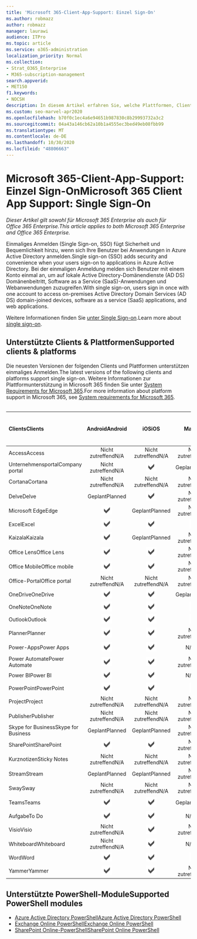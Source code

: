 ```yaml
---
title: 'Microsoft 365-Client-App-Support: Einzel Sign-On'
ms.author: robmazz
author: robmazz
manager: laurawi
audience: ITPro
ms.topic: article
ms.service: o365-administration
localization_priority: Normal
ms.collection:
- Strat_O365_Enterprise
- M365-subscription-management
search.appverid:
- MET150
f1.keywords:
- NOCSH
description: In diesem Artikel erfahren Sie, welche Plattformen, Clients und PowerShell-Module einmaliges Anmelden für Microsoft 365 unterstützen.
ms.custom: seo-marvel-apr2020
ms.openlocfilehash: b70f0c1ec4a6e94651b987830c8b29993732a3c2
ms.sourcegitcommit: 04a43a146cb62a10b1a4555ec3bed49eb08fbb99
ms.translationtype: MT
ms.contentlocale: de-DE
ms.lasthandoff: 10/30/2020
ms.locfileid: "48806663"
---
```

# <a name="microsoft-365-client-app-support-single-sign-on"></a><span data-ttu-id="d701e-103">Microsoft 365-Client-App-Support: Einzel Sign-On</span><span class="sxs-lookup"><span data-stu-id="d701e-103">Microsoft 365 Client App Support: Single Sign-On</span></span>

<span data-ttu-id="d701e-104">*Dieser Artikel gilt sowohl für Microsoft 365 Enterprise als auch für Office 365 Enterprise.*</span><span class="sxs-lookup"><span data-stu-id="d701e-104">*This article applies to both Microsoft 365 Enterprise and Office 365 Enterprise.*</span></span>

<span data-ttu-id="d701e-105">Einmaliges Anmelden (Single Sign-on, SSO) fügt Sicherheit und Bequemlichkeit hinzu, wenn sich Ihre Benutzer bei Anwendungen in Azure Active Directory anmelden.</span><span class="sxs-lookup"><span data-stu-id="d701e-105">Single sign-on (SSO) adds security and convenience when your users sign-on to applications in Azure Active Directory.</span></span> <span data-ttu-id="d701e-106">Bei der einmaligen Anmeldung melden sich Benutzer mit einem Konto einmal an, um auf lokale Active Directory-Domänendienste (AD DS) Domänenbeitritt, Software as a Service (SaaS)-Anwendungen und Webanwendungen zuzugreifen.</span><span class="sxs-lookup"><span data-stu-id="d701e-106">With single sign-on, users sign in once with one account to access on-premises Active Directory Domain Services (AD DS) domain-joined devices, software as a service (SaaS) applications, and web applications.</span></span>

<span data-ttu-id="d701e-107">Weitere Informationen finden Sie [unter Single Sign-on](https://docs.microsoft.com/azure/active-directory/manage-apps/what-is-single-sign-on).</span><span class="sxs-lookup"><span data-stu-id="d701e-107">Learn more about [single sign-on](https://docs.microsoft.com/azure/active-directory/manage-apps/what-is-single-sign-on).</span></span>

## <a name="supported-clients--platforms"></a><span data-ttu-id="d701e-108">Unterstützte Clients & Plattformen</span><span class="sxs-lookup"><span data-stu-id="d701e-108">Supported clients & platforms</span></span>

<span data-ttu-id="d701e-109">Die neuesten Versionen der folgenden Clients und Plattformen unterstützen einmaliges Anmelden.</span><span class="sxs-lookup"><span data-stu-id="d701e-109">The latest versions of the following clients and platforms support single sign-on.</span></span> <span data-ttu-id="d701e-110">Weitere Informationen zur Plattformunterstützung in Microsoft 365 finden Sie unter [System Requirements for Microsoft 365](https://products.office.com/office-system-requirements).</span><span class="sxs-lookup"><span data-stu-id="d701e-110">For more information about platform support in Microsoft 365, see [System requirements for Microsoft 365](https://products.office.com/office-system-requirements).</span></span>
<br>
<br>

| <span data-ttu-id="d701e-111">Clients</span><span class="sxs-lookup"><span data-stu-id="d701e-111">Clients</span></span> | <span data-ttu-id="d701e-112">Android</span><span class="sxs-lookup"><span data-stu-id="d701e-112">Android</span></span> | <span data-ttu-id="d701e-113">iOS</span><span class="sxs-lookup"><span data-stu-id="d701e-113">iOS</span></span> | <span data-ttu-id="d701e-114">Mac</span><span class="sxs-lookup"><span data-stu-id="d701e-114">Mac</span></span>| <span data-ttu-id="d701e-115">Windows 10</span><span class="sxs-lookup"><span data-stu-id="d701e-115">Windows 10</span></span> <br> <span data-ttu-id="d701e-116">Moderne apps</span><span class="sxs-lookup"><span data-stu-id="d701e-116">Modern Apps</span></span>| <span data-ttu-id="d701e-117">Windows 10</span><span class="sxs-lookup"><span data-stu-id="d701e-117">Windows 10</span></span> <br> <span data-ttu-id="d701e-118">Desktop</span><span class="sxs-lookup"><span data-stu-id="d701e-118">Desktop</span></span> |
|:---|:---:|:---:|:---:|:---:|:---:|
| <span data-ttu-id="d701e-119">Access</span><span class="sxs-lookup"><span data-stu-id="d701e-119">Access</span></span> | <span data-ttu-id="d701e-120">Nicht zutreffend</span><span class="sxs-lookup"><span data-stu-id="d701e-120">N/A</span></span> | <span data-ttu-id="d701e-121">Nicht zutreffend</span><span class="sxs-lookup"><span data-stu-id="d701e-121">N/A</span></span> | <span data-ttu-id="d701e-122">Nicht zutreffend</span><span class="sxs-lookup"><span data-stu-id="d701e-122">N/A</span></span> | <span data-ttu-id="d701e-123">Nicht zutreffend</span><span class="sxs-lookup"><span data-stu-id="d701e-123">N/A</span></span> | ![Unterstützt](../media/check-mark.png) |
| <span data-ttu-id="d701e-125">Unternehmensportal</span><span class="sxs-lookup"><span data-stu-id="d701e-125">Company portal</span></span> | <span data-ttu-id="d701e-126">Nicht zutreffend</span><span class="sxs-lookup"><span data-stu-id="d701e-126">N/A</span></span> | ![Unterstützt](../media/check-mark.png) | <span data-ttu-id="d701e-128">Geplant</span><span class="sxs-lookup"><span data-stu-id="d701e-128">Planned</span></span> | ![Unterstützt](../media/check-mark.png) | <span data-ttu-id="d701e-130">N/V</span><span class="sxs-lookup"><span data-stu-id="d701e-130">N/A</span></span> |
| <span data-ttu-id="d701e-131">Cortana</span><span class="sxs-lookup"><span data-stu-id="d701e-131">Cortana</span></span> | <span data-ttu-id="d701e-132">Nicht zutreffend</span><span class="sxs-lookup"><span data-stu-id="d701e-132">N/A</span></span> | <span data-ttu-id="d701e-133">Nicht zutreffend</span><span class="sxs-lookup"><span data-stu-id="d701e-133">N/A</span></span> | <span data-ttu-id="d701e-134">Nicht zutreffend</span><span class="sxs-lookup"><span data-stu-id="d701e-134">N/A</span></span> | ![Unterstützt](../media/check-mark.png) | <span data-ttu-id="d701e-136">N/V</span><span class="sxs-lookup"><span data-stu-id="d701e-136">N/A</span></span> |
| <span data-ttu-id="d701e-137">Delve</span><span class="sxs-lookup"><span data-stu-id="d701e-137">Delve</span></span> | <span data-ttu-id="d701e-138">Geplant</span><span class="sxs-lookup"><span data-stu-id="d701e-138">Planned</span></span> | ![Unterstützt](../media/check-mark.png) | <span data-ttu-id="d701e-140">Nicht zutreffend</span><span class="sxs-lookup"><span data-stu-id="d701e-140">N/A</span></span> | <span data-ttu-id="d701e-141">Nicht zutreffend</span><span class="sxs-lookup"><span data-stu-id="d701e-141">N/A</span></span> | <span data-ttu-id="d701e-142">Nicht zutreffend</span><span class="sxs-lookup"><span data-stu-id="d701e-142">N/A</span></span> |
| <span data-ttu-id="d701e-143">Microsoft Edge</span><span class="sxs-lookup"><span data-stu-id="d701e-143">Edge</span></span> | ![Unterstützt](../media/check-mark.png) | <span data-ttu-id="d701e-145">Geplant</span><span class="sxs-lookup"><span data-stu-id="d701e-145">Planned</span></span> | <span data-ttu-id="d701e-146">Nicht zutreffend</span><span class="sxs-lookup"><span data-stu-id="d701e-146">N/A</span></span> | <span data-ttu-id="d701e-147">Nicht zutreffend</span><span class="sxs-lookup"><span data-stu-id="d701e-147">N/A</span></span> | ![Unterstützt](../media/check-mark.png) |
| <span data-ttu-id="d701e-149">Excel</span><span class="sxs-lookup"><span data-stu-id="d701e-149">Excel</span></span> | ![Unterstützt](../media/check-mark.png) | ![Unterstützt](../media/check-mark.png) | ![Unterstützt](../media/check-mark.png) | ![Unterstützt](../media/check-mark.png) | ![Unterstützt](../media/check-mark.png) |
| <span data-ttu-id="d701e-155">Kaizala</span><span class="sxs-lookup"><span data-stu-id="d701e-155">Kaizala</span></span> | ![Unterstützt](../media/check-mark.png) | <span data-ttu-id="d701e-157">Geplant</span><span class="sxs-lookup"><span data-stu-id="d701e-157">Planned</span></span> | <span data-ttu-id="d701e-158">Nicht zutreffend</span><span class="sxs-lookup"><span data-stu-id="d701e-158">N/A</span></span> | <span data-ttu-id="d701e-159">Nicht zutreffend</span><span class="sxs-lookup"><span data-stu-id="d701e-159">N/A</span></span> | <span data-ttu-id="d701e-160">Nicht zutreffend</span><span class="sxs-lookup"><span data-stu-id="d701e-160">N/A</span></span> |
| <span data-ttu-id="d701e-161">Office Lens</span><span class="sxs-lookup"><span data-stu-id="d701e-161">Office Lens</span></span>| ![Unterstützt](../media/check-mark.png) | ![Unterstützt](../media/check-mark.png) | <span data-ttu-id="d701e-164">Nicht zutreffend</span><span class="sxs-lookup"><span data-stu-id="d701e-164">N/A</span></span> | <span data-ttu-id="d701e-165">Nicht zutreffend</span><span class="sxs-lookup"><span data-stu-id="d701e-165">N/A</span></span> | <span data-ttu-id="d701e-166">Nicht zutreffend</span><span class="sxs-lookup"><span data-stu-id="d701e-166">N/A</span></span> |
| <span data-ttu-id="d701e-167">Office Mobile</span><span class="sxs-lookup"><span data-stu-id="d701e-167">Office mobile</span></span> | ![Unterstützt](../media/check-mark.png) | ![Unterstützt](../media/check-mark.png) | <span data-ttu-id="d701e-170">Nicht zutreffend</span><span class="sxs-lookup"><span data-stu-id="d701e-170">N/A</span></span> | <span data-ttu-id="d701e-171">Nicht zutreffend</span><span class="sxs-lookup"><span data-stu-id="d701e-171">N/A</span></span> | <span data-ttu-id="d701e-172">Nicht zutreffend</span><span class="sxs-lookup"><span data-stu-id="d701e-172">N/A</span></span> |
| <span data-ttu-id="d701e-173">Office-Portal</span><span class="sxs-lookup"><span data-stu-id="d701e-173">Office portal</span></span> | <span data-ttu-id="d701e-174">Nicht zutreffend</span><span class="sxs-lookup"><span data-stu-id="d701e-174">N/A</span></span> | <span data-ttu-id="d701e-175">Nicht zutreffend</span><span class="sxs-lookup"><span data-stu-id="d701e-175">N/A</span></span> | <span data-ttu-id="d701e-176">Nicht zutreffend</span><span class="sxs-lookup"><span data-stu-id="d701e-176">N/A</span></span> | ![Unterstützt](../media/check-mark.png) | <span data-ttu-id="d701e-178">N/V</span><span class="sxs-lookup"><span data-stu-id="d701e-178">N/A</span></span> |
| <span data-ttu-id="d701e-179">OneDrive</span><span class="sxs-lookup"><span data-stu-id="d701e-179">OneDrive</span></span> | ![Unterstützt](../media/check-mark.png) | ![Unterstützt](../media/check-mark.png) | <span data-ttu-id="d701e-182">Geplant</span><span class="sxs-lookup"><span data-stu-id="d701e-182">Planned</span></span> | ![Unterstützt](../media/check-mark.png) | <span data-ttu-id="d701e-184">Geplant</span><span class="sxs-lookup"><span data-stu-id="d701e-184">Planned</span></span> |
| <span data-ttu-id="d701e-185">OneNote</span><span class="sxs-lookup"><span data-stu-id="d701e-185">OneNote</span></span> | ![Unterstützt](../media/check-mark.png) | ![Unterstützt](../media/check-mark.png) | ![Unterstützt](../media/check-mark.png) | ![Unterstützt](../media/check-mark.png) | <span data-ttu-id="d701e-190">Geplant</span><span class="sxs-lookup"><span data-stu-id="d701e-190">Planned</span></span> |
| <span data-ttu-id="d701e-191">Outlook</span><span class="sxs-lookup"><span data-stu-id="d701e-191">Outlook</span></span> | ![Unterstützt](../media/check-mark.png) | ![Unterstützt](../media/check-mark.png) | ![Unterstützt](../media/check-mark.png) | <span data-ttu-id="d701e-195">Geplant</span><span class="sxs-lookup"><span data-stu-id="d701e-195">Planned</span></span> | ![Unterstützt](../media/check-mark.png) |
| <span data-ttu-id="d701e-197">Planner</span><span class="sxs-lookup"><span data-stu-id="d701e-197">Planner</span></span> | ![Unterstützt](../media/check-mark.png) | ![Unterstützt](../media/check-mark.png) | <span data-ttu-id="d701e-200">Nicht zutreffend</span><span class="sxs-lookup"><span data-stu-id="d701e-200">N/A</span></span> | <span data-ttu-id="d701e-201">Nicht zutreffend</span><span class="sxs-lookup"><span data-stu-id="d701e-201">N/A</span></span> | <span data-ttu-id="d701e-202">Nicht zutreffend</span><span class="sxs-lookup"><span data-stu-id="d701e-202">N/A</span></span> |
| <span data-ttu-id="d701e-203">Power-Apps</span><span class="sxs-lookup"><span data-stu-id="d701e-203">Power Apps</span></span> | ![Unterstützt](../media/check-mark.png) | ![Unterstützt](../media/check-mark.png) | <span data-ttu-id="d701e-206">N/V</span><span class="sxs-lookup"><span data-stu-id="d701e-206">N/A</span></span> | <span data-ttu-id="d701e-207">Geplant</span><span class="sxs-lookup"><span data-stu-id="d701e-207">Planned</span></span> | <span data-ttu-id="d701e-208">Nicht zutreffend</span><span class="sxs-lookup"><span data-stu-id="d701e-208">N/A</span></span> |
| <span data-ttu-id="d701e-209">Power Automate</span><span class="sxs-lookup"><span data-stu-id="d701e-209">Power Automate</span></span> | ![Unterstützt](../media/check-mark.png) | ![Unterstützt](../media/check-mark.png) | <span data-ttu-id="d701e-212">Nicht zutreffend</span><span class="sxs-lookup"><span data-stu-id="d701e-212">N/A</span></span> | <span data-ttu-id="d701e-213">Nicht zutreffend</span><span class="sxs-lookup"><span data-stu-id="d701e-213">N/A</span></span> | <span data-ttu-id="d701e-214">Nicht zutreffend</span><span class="sxs-lookup"><span data-stu-id="d701e-214">N/A</span></span> |
| <span data-ttu-id="d701e-215">Power BI</span><span class="sxs-lookup"><span data-stu-id="d701e-215">Power BI</span></span> | ![Unterstützt](../media/check-mark.png) | ![Unterstützt](../media/check-mark.png) | <span data-ttu-id="d701e-218">N/V</span><span class="sxs-lookup"><span data-stu-id="d701e-218">N/A</span></span> | ![Unterstützt](../media/check-mark.png) | <span data-ttu-id="d701e-220">Geplant</span><span class="sxs-lookup"><span data-stu-id="d701e-220">Planned</span></span> |
| <span data-ttu-id="d701e-221">PowerPoint</span><span class="sxs-lookup"><span data-stu-id="d701e-221">PowerPoint</span></span> | ![Unterstützt](../media/check-mark.png) | ![Unterstützt](../media/check-mark.png) | ![Unterstützt](../media/check-mark.png) | ![Unterstützt](../media/check-mark.png) | ![Unterstützt](../media/check-mark.png) |
| <span data-ttu-id="d701e-227">Project</span><span class="sxs-lookup"><span data-stu-id="d701e-227">Project</span></span> | <span data-ttu-id="d701e-228">Nicht zutreffend</span><span class="sxs-lookup"><span data-stu-id="d701e-228">N/A</span></span> | <span data-ttu-id="d701e-229">Nicht zutreffend</span><span class="sxs-lookup"><span data-stu-id="d701e-229">N/A</span></span> | <span data-ttu-id="d701e-230">Nicht zutreffend</span><span class="sxs-lookup"><span data-stu-id="d701e-230">N/A</span></span> | <span data-ttu-id="d701e-231">Nicht zutreffend</span><span class="sxs-lookup"><span data-stu-id="d701e-231">N/A</span></span> | ![Unterstützt](../media/check-mark.png) |
| <span data-ttu-id="d701e-233">Publisher</span><span class="sxs-lookup"><span data-stu-id="d701e-233">Publisher</span></span> | <span data-ttu-id="d701e-234">Nicht zutreffend</span><span class="sxs-lookup"><span data-stu-id="d701e-234">N/A</span></span> | <span data-ttu-id="d701e-235">Nicht zutreffend</span><span class="sxs-lookup"><span data-stu-id="d701e-235">N/A</span></span> | <span data-ttu-id="d701e-236">Nicht zutreffend</span><span class="sxs-lookup"><span data-stu-id="d701e-236">N/A</span></span> | <span data-ttu-id="d701e-237">Nicht zutreffend</span><span class="sxs-lookup"><span data-stu-id="d701e-237">N/A</span></span> | ![Unterstützt](../media/check-mark.png) |
| <span data-ttu-id="d701e-239">Skype for Business</span><span class="sxs-lookup"><span data-stu-id="d701e-239">Skype for Business</span></span> | <span data-ttu-id="d701e-240">Geplant</span><span class="sxs-lookup"><span data-stu-id="d701e-240">Planned</span></span> | <span data-ttu-id="d701e-241">Geplant</span><span class="sxs-lookup"><span data-stu-id="d701e-241">Planned</span></span> | <span data-ttu-id="d701e-242">Nicht zutreffend</span><span class="sxs-lookup"><span data-stu-id="d701e-242">N/A</span></span> | <span data-ttu-id="d701e-243">Nicht zutreffend</span><span class="sxs-lookup"><span data-stu-id="d701e-243">N/A</span></span> | <span data-ttu-id="d701e-244">Nicht zutreffend</span><span class="sxs-lookup"><span data-stu-id="d701e-244">N/A</span></span> |
| <span data-ttu-id="d701e-245">SharePoint</span><span class="sxs-lookup"><span data-stu-id="d701e-245">SharePoint</span></span> | ![Unterstützt](../media/check-mark.png) | ![Unterstützt](../media/check-mark.png) | <span data-ttu-id="d701e-248">Nicht zutreffend</span><span class="sxs-lookup"><span data-stu-id="d701e-248">N/A</span></span> | <span data-ttu-id="d701e-249">Nicht zutreffend</span><span class="sxs-lookup"><span data-stu-id="d701e-249">N/A</span></span> | <span data-ttu-id="d701e-250">Nicht zutreffend</span><span class="sxs-lookup"><span data-stu-id="d701e-250">N/A</span></span> |
| <span data-ttu-id="d701e-251">Kurznotizen</span><span class="sxs-lookup"><span data-stu-id="d701e-251">Sticky Notes</span></span> | <span data-ttu-id="d701e-252">Nicht zutreffend</span><span class="sxs-lookup"><span data-stu-id="d701e-252">N/A</span></span> | <span data-ttu-id="d701e-253">Nicht zutreffend</span><span class="sxs-lookup"><span data-stu-id="d701e-253">N/A</span></span> | <span data-ttu-id="d701e-254">Nicht zutreffend</span><span class="sxs-lookup"><span data-stu-id="d701e-254">N/A</span></span> | <span data-ttu-id="d701e-255">Nicht zutreffend</span><span class="sxs-lookup"><span data-stu-id="d701e-255">N/A</span></span> | ![Unterstützt](../media/check-mark.png) |
| <span data-ttu-id="d701e-257">Stream</span><span class="sxs-lookup"><span data-stu-id="d701e-257">Stream</span></span> | <span data-ttu-id="d701e-258">Geplant</span><span class="sxs-lookup"><span data-stu-id="d701e-258">Planned</span></span> | <span data-ttu-id="d701e-259">Geplant</span><span class="sxs-lookup"><span data-stu-id="d701e-259">Planned</span></span> | <span data-ttu-id="d701e-260">Nicht zutreffend</span><span class="sxs-lookup"><span data-stu-id="d701e-260">N/A</span></span> | <span data-ttu-id="d701e-261">Nicht zutreffend</span><span class="sxs-lookup"><span data-stu-id="d701e-261">N/A</span></span> | <span data-ttu-id="d701e-262">Nicht zutreffend</span><span class="sxs-lookup"><span data-stu-id="d701e-262">N/A</span></span> |
| <span data-ttu-id="d701e-263">Sway</span><span class="sxs-lookup"><span data-stu-id="d701e-263">Sway</span></span> | <span data-ttu-id="d701e-264">Nicht zutreffend</span><span class="sxs-lookup"><span data-stu-id="d701e-264">N/A</span></span> | <span data-ttu-id="d701e-265">Nicht zutreffend</span><span class="sxs-lookup"><span data-stu-id="d701e-265">N/A</span></span> | <span data-ttu-id="d701e-266">Nicht zutreffend</span><span class="sxs-lookup"><span data-stu-id="d701e-266">N/A</span></span> | <span data-ttu-id="d701e-267">Nicht zutreffend</span><span class="sxs-lookup"><span data-stu-id="d701e-267">N/A</span></span> | ![Unterstützt](../media/check-mark.png) |
| <span data-ttu-id="d701e-269">Teams</span><span class="sxs-lookup"><span data-stu-id="d701e-269">Teams</span></span> | ![Unterstützt](../media/check-mark.png) | ![Unterstützt](../media/check-mark.png) | <span data-ttu-id="d701e-272">Geplant</span><span class="sxs-lookup"><span data-stu-id="d701e-272">Planned</span></span> | <span data-ttu-id="d701e-273">Nicht zutreffend</span><span class="sxs-lookup"><span data-stu-id="d701e-273">N/A</span></span> | <span data-ttu-id="d701e-274">Geplant</span><span class="sxs-lookup"><span data-stu-id="d701e-274">Planned</span></span> |
| <span data-ttu-id="d701e-275">Aufgabe</span><span class="sxs-lookup"><span data-stu-id="d701e-275">To Do</span></span> | ![Unterstützt](../media/check-mark.png) | ![Unterstützt](../media/check-mark.png) | <span data-ttu-id="d701e-278">N/V</span><span class="sxs-lookup"><span data-stu-id="d701e-278">N/A</span></span> | ![Unterstützt](../media/check-mark.png) | <span data-ttu-id="d701e-280">N/V</span><span class="sxs-lookup"><span data-stu-id="d701e-280">N/A</span></span> |
| <span data-ttu-id="d701e-281">Visio</span><span class="sxs-lookup"><span data-stu-id="d701e-281">Visio</span></span> | <span data-ttu-id="d701e-282">Nicht zutreffend</span><span class="sxs-lookup"><span data-stu-id="d701e-282">N/A</span></span> | ![Unterstützt](../media/check-mark.png) | <span data-ttu-id="d701e-284">Nicht zutreffend</span><span class="sxs-lookup"><span data-stu-id="d701e-284">N/A</span></span> | <span data-ttu-id="d701e-285">Nicht zutreffend</span><span class="sxs-lookup"><span data-stu-id="d701e-285">N/A</span></span> | ![Unterstützt](../media/check-mark.png) |
| <span data-ttu-id="d701e-287">Whiteboard</span><span class="sxs-lookup"><span data-stu-id="d701e-287">Whiteboard</span></span> | <span data-ttu-id="d701e-288">Nicht zutreffend</span><span class="sxs-lookup"><span data-stu-id="d701e-288">N/A</span></span> | ![Unterstützt](../media/check-mark.png) | <span data-ttu-id="d701e-290">N/V</span><span class="sxs-lookup"><span data-stu-id="d701e-290">N/A</span></span> | ![Unterstützt](../media/check-mark.png) | <span data-ttu-id="d701e-292">N/V</span><span class="sxs-lookup"><span data-stu-id="d701e-292">N/A</span></span> |
| <span data-ttu-id="d701e-293">Word</span><span class="sxs-lookup"><span data-stu-id="d701e-293">Word</span></span> | ![Unterstützt](../media/check-mark.png) | ![Unterstützt](../media/check-mark.png) | ![Unterstützt](../media/check-mark.png) | ![Unterstützt](../media/check-mark.png) | ![Unterstützt](../media/check-mark.png) |
| <span data-ttu-id="d701e-299">Yammer</span><span class="sxs-lookup"><span data-stu-id="d701e-299">Yammer</span></span> | ![Unterstützt](../media/check-mark.png) | ![Unterstützt](../media/check-mark.png) | <span data-ttu-id="d701e-302">Nicht zutreffend</span><span class="sxs-lookup"><span data-stu-id="d701e-302">N/A</span></span> | <span data-ttu-id="d701e-303">Nicht zutreffend</span><span class="sxs-lookup"><span data-stu-id="d701e-303">N/A</span></span> | <span data-ttu-id="d701e-304">Geplant</span><span class="sxs-lookup"><span data-stu-id="d701e-304">Planned</span></span> |

## <a name="supported-powershell-modules"></a><span data-ttu-id="d701e-305">Unterstützte PowerShell-Module</span><span class="sxs-lookup"><span data-stu-id="d701e-305">Supported PowerShell modules</span></span>

- [<span data-ttu-id="d701e-306">Azure Active Directory PowerShell</span><span class="sxs-lookup"><span data-stu-id="d701e-306">Azure Active Directory PowerShell</span></span>](https://docs.microsoft.com/powershell/azure/active-directory/overview?view=azureadps-2.0)
- [<span data-ttu-id="d701e-307">Exchange Online PowerShell</span><span class="sxs-lookup"><span data-stu-id="d701e-307">Exchange Online PowerShell</span></span>](https://docs.microsoft.com/powershell/exchange/exchange-online-powershell)
- [<span data-ttu-id="d701e-308">SharePoint Online-PowerShell</span><span class="sxs-lookup"><span data-stu-id="d701e-308">SharePoint Online PowerShell</span></span>](https://docs.microsoft.com/powershell/sharepoint/sharepoint-online/connect-sharepoint-online)

